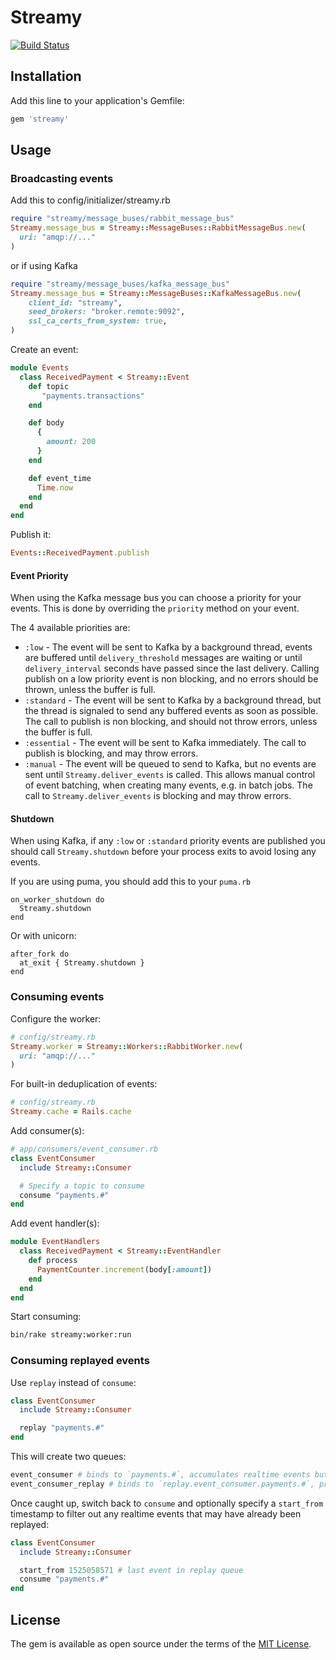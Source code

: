# Streamy

[![Build Status](https://circleci.com/gh/cookpad/streamy/tree/master.svg?style=svg)](https://circleci.com/gh/cookpad/streamy/tree/master)

## Installation

Add this line to your application's Gemfile:

```ruby
gem 'streamy'
```


## Usage

### Broadcasting events

Add this to config/initializer/streamy.rb

```ruby
require "streamy/message_buses/rabbit_message_bus"
Streamy.message_bus = Streamy::MessageBuses::RabbitMessageBus.new(
  uri: "amqp://..."
)
```

or if using Kafka

```ruby
require "streamy/message_buses/kafka_message_bus"
Streamy.message_bus = Streamy::MessageBuses::KafkaMessageBus.new(
    client_id: "streamy",
    seed_brokers: "broker.remote:9092",
    ssl_ca_certs_from_system: true,
)
```

Create an event:

```ruby
module Events
  class ReceivedPayment < Streamy::Event
    def topic
       "payments.transactions"
    end

    def body
      {
        amount: 200
      }
    end

    def event_time
      Time.now
    end
  end
end
```

Publish it:


```ruby
Events::ReceivedPayment.publish
```

#### Event Priority

When using the Kafka message bus you can choose a priority for your events. This is done by overriding the `priority` method on your event.

The 4 available priorities are:

* `:low` - The event will be sent to Kafka by a background thread, events are buffered until `delivery_threshold` messages are waiting or until `delivery_interval` seconds have passed since the last delivery. Calling publish on a low priority event is non blocking, and no errors should be thrown, unless the buffer is full.
* `:standard` - The event will be sent to Kafka by a background thread, but the thread is signaled to send any buffered events as soon as possible. The call to publish is non blocking, and should not throw errors, unless the buffer is full.
* `:essential` - The event will be sent to Kafka immediately. The call to publish is blocking, and may throw errors.
* `:manual` - The event will be queued to send to Kafka, but no events are sent until `Streamy.deliver_events` is called. This allows manual control of event batching, when creating many events, e.g. in batch jobs. The call to `Streamy.deliver_events` is blocking and may throw errors.

#### Shutdown

When using Kafka, if any `:low` or `:standard` priority events are published you should call `Streamy.shutdown` before your process exits to avoid losing any events.

If you are using puma, you should add this to your `puma.rb`

```
on_worker_shutdown do
  Streamy.shutdown
end
```

Or with unicorn:

```
after_fork do
  at_exit { Streamy.shutdown }
end
```

### Consuming events

Configure the worker:

```ruby
# config/streamy.rb
Streamy.worker = Streamy::Workers::RabbitWorker.new(
  uri: "amqp://..."
)
```

For built-in deduplication of events:

```ruby
# config/streamy.rb
Streamy.cache = Rails.cache
```

Add consumer(s):

```ruby
# app/consumers/event_consumer.rb
class EventConsumer
  include Streamy::Consumer

  # Specify a topic to consume
  consume "payments.#"
end
```

Add event handler(s):

```ruby
module EventHandlers
  class ReceivedPayment < Streamy::EventHandler
    def process
      PaymentCounter.increment(body[:amount])
    end
  end
end
```

Start consuming:

```bash
bin/rake streamy:worker:run
```

### Consuming replayed events

Use `replay` instead of `consume`:

```ruby
class EventConsumer
  include Streamy::Consumer

  replay "payments.#"
end
```

This will create two queues:

```ruby
event_consumer # binds to `payments.#`, accumulates realtime events but doesn't process
event_consumer_replay # binds to `replay.event_consumer.payments.#`, processes replay events
```

Once caught up, switch back to `consume` and optionally specify a
`start_from` timestamp to filter out any realtime events that may
have already been replayed:

```ruby
class EventConsumer
  include Streamy::Consumer

  start_from 1525058571 # last event in replay queue
  consume "payments.#"
end
```

## License

The gem is available as open source under the terms of the [MIT License](http://opensource.org/licenses/MIT).

